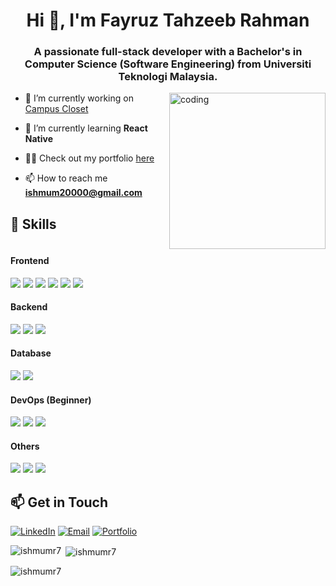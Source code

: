 <h1 align="center">Hi 👋, I'm Fayruz Tahzeeb Rahman</h1>
<h3 align="center">
	A passionate full-stack developer with a Bachelor's in Computer Science
	(Software Engineering) from Universiti Teknologi Malaysia.
</h3>
<img width="250" align="right" src="https://media1.giphy.com/media/v1.Y2lkPTc5MGI3NjExcDhscDMxZHdvZXVueG5yajFzcTYyenVzcm94YXhyOWh5dHQyczR2ZSZlcD12MV9pbnRlcm5hbF9naWZfYnlfaWQmY3Q9Zw/13HgwGsXF0aiGY/giphy.webp" alt="coding" />

- 🔭 I’m currently working on [Campus Closet](https://github.com/ishmumr7/campus-closet)

- 🌱 I’m currently learning **React Native**

- 👨‍💻 Check out my portfolio [here](https://tahzeeb.netlify.app)

- 📫 How to reach me [**ishmum20000@gmail.com**](mailto:ishmum20000@gmail.com)

## 🚀 Skills

<div style="display: flex; flex-wrap: wrap;">
  <div style="flex: 1; min-width: 150px;">
    <h4>Frontend</h4>
    <img src="https://img.shields.io/badge/-HTML5-E34F26?style=flat&logo=html5&logoColor=white" />
    <img src="https://img.shields.io/badge/-CSS3-1572B6?style=flat&logo=css3&logoColor=white" />
    <img src="https://img.shields.io/badge/-JavaScript-F7DF1E?style=flat&logo=javascript&logoColor=black" />
    <img src="https://img.shields.io/badge/-React-61DAFB?style=flat&logo=react&logoColor=black" />
    <img src="https://img.shields.io/badge/-Next.js-000000?style=flat&logo=next.js&logoColor=white" />
    <img src="https://img.shields.io/badge/-Tailwind_CSS-38B2AC?style=flat&logo=tailwind-css&logoColor=white" />
  </div>
  <div style="flex: 1; min-width: 150px;">
    <h4>Backend</h4>
    <img src="https://img.shields.io/badge/-Node.js-339933?style=flat&logo=node.js&logoColor=white" />
    <img src="https://img.shields.io/badge/-Express-000000?style=flat&logo=express&logoColor=white" />
    <img src="https://img.shields.io/badge/-PHP-777BB4?style=flat&logo=php&logoColor=white" />
  </div>
  <div style="flex: 1; min-width: 150px;">
    <h4>Database</h4>
    <img src="https://img.shields.io/badge/-SQL-4479A1?style=flat&logo=sql&logoColor=white" />
    <img src="https://img.shields.io/badge/-MongoDB-47A248?style=flat&logo=mongodb&logoColor=white" />
  </div>
  <div style="flex: 1; min-width: 150px;">
    <h4>DevOps (Beginner)</h4>
    <img src="https://img.shields.io/badge/-Docker-2496ED?style=flat&logo=docker&logoColor=white" />
    <img src="https://img.shields.io/badge/-Kubernetes-326CE5?style=flat&logo=kubernetes&logoColor=white" />
    <img src="https://img.shields.io/badge/-Jenkins-D24939?style=flat&logo=jenkins&logoColor=white" />
  </div>
  <div style="flex: 1; min-width: 150px;">
    <h4>Others</h4>
    <img src="https://img.shields.io/badge/-Git-F05032?style=flat&logo=git&logoColor=white" />
    <img src="https://img.shields.io/badge/-RESTful_APIs-008000?style=flat&logo=rest&logoColor=white" />
    <img src="https://img.shields.io/badge/-Agile-0052CC?style=flat&logo=agile&logoColor=white" />
  </div>
</div>

## 📫 Get in Touch

[![LinkedIn](https://img.shields.io/badge/-LinkedIn-0077B5?style=flat&logo=linkedin&logoColor=white)](https://linkedin.com/in/tahzeebr7)
[![Email](https://img.shields.io/badge/-Email-D14836?style=flat&logo=gmail&logoColor=white)](mailto:ishmum20000@gmail.com)
[![Portfolio](https://img.shields.io/badge/-Portfolio-000000?style=flat&logo=react&logoColor=white)](https://tahzeeb.netlify.app)

<p>
	<img
		align="left"
		src="https://github-readme-stats.vercel.app/api/top-langs?username=ishmumr7&show_icons=true&locale=en&layout=compact"
		alt="ishmumr7"
	/>
</p>

<p>
	&nbsp;<img
		align="center"
		src="https://github-readme-stats.vercel.app/api?username=ishmumr7&show_icons=true&locale=en"
		alt="ishmumr7"
	/>
</p>

<p>
	<img
		align="center"
		src="https://github-readme-streak-stats.herokuapp.com/?user=ishmumr7&"
		alt="ishmumr7"
	/>
</p>
